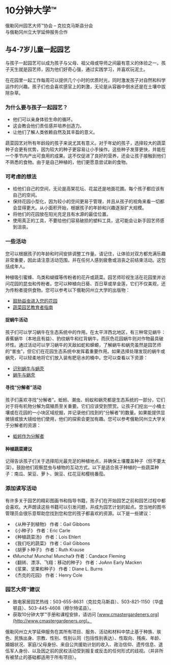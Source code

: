 # 10分钟大学™  
俄勒冈州园艺大师™协会 – 克拉克马斯县分会  
与俄勒冈州立大学延伸服务合作  

## 与4-7岁儿童一起园艺  

与孩子一起园艺可以成为孩子与父母、祖父母或导师之间最有意义的体验之一。孩子天生就是园艺师，因为他们好奇心强，通过实践学习，并喜欢玩泥土。  

在花园里一起工作每周可以提供几个小时的优质时光，同时激发孩子对自然和科学运作的兴趣。孩子们也会喜欢感官上的刺激，无论是从容器中倒水还是在土壤中拔除杂草。  

### 为什么要与孩子一起园艺？  
- 他们可以亲身体验生命的循环。  
- 这会教会他们责任感并培养创造力。  
- 让他们了解人类依赖自然及其丰盈的意义。  

蔬菜园艺对所有年龄段的孩子来说尤其有意义。对于年幼的孩子，选择较大的蔬菜种子会更有优势，因为较大的种子更容易让小手操作。这些种子发芽更快，并能在一个季节内产出可食用的成果。这不仅促进了良好的营养，还会让孩子接触到他们不熟悉的食物。由于是自己种植的，他们更愿意尝试新的食物。  

### 可考虑的想法  
- 给他们自己的空间，无论是高架花坛、花盆还是地面花圃。每个孩子都应该有自己的空间。  
- 保持花园小型化，因为较小的空间更易于管理，并且从孩子的视角来看一切都会显得更大。从小面积开始，根据孩子的年龄和兴趣逐渐扩大规模。  
- 将他们的花园放在阳光充足且有水源的最佳位置。  
- 使用真正的工具，不要给他们容易破损的塑料工具，这可能会让新手园艺师感到沮丧。  

### 一些活动  
您可以根据孩子的年龄和时间安排调整工作量。请记住，让体验对双方都充满乐趣非常重要，因此请注意活动范围，并在任何人感到疲惫或沮丧之前结束活动。这包括成年人。  

种植吸引蜜蜂、鸟类和蝴蝶等传粉者的花卉或蔬菜。园艺师珍视生活在花园里并访问花园的昆虫和传粉者。您可以种植向日葵、百日草或旱金莲，它们不仅美观，还为传粉者提供食物。您可以参考以下俄勒冈州立大学的出版物：  
- [鼓励益虫进入您的花园](https://catalog.extension.oregonstate.edu/pnw550)  
- [蔬菜园艺教育者指南](https://catalog.extension.oregonstate.edu/em9032)  

#### 捉蜗牛活动  
孩子们可以学习蜗牛在生态系统中的作用。在太平洋西北地区，有三种常见蜗牛：香蕉蜗牛（本地且有益）、豹纹蜗牛和红背蜗牛。而灰色花园蜗牛则对作物最具破坏性。通过活动可以学习蜗牛的天敌如蛇和蝾螈，了解蜗牛和蜗壳虽然是园艺师的“害虫”，但它们在花园生态系统中发挥着重要作用。如果选择处理发现的蜗牛或蜗壳，可以轻柔地将它们放入装有肥皂水的桶中。您可以查看以下资源：  
- [识别蜗牛与蜗壳](https://agsci.oregonstate.edu/slug-portal/identification)  
- [蜗牛与蜗壳](https://www.oregon.gov/oda/shared/documents/publications/ippm/odaguidemolluscs2016forweb.pdf)  

#### 寻找“分解者”活动  
孩子们喜欢寻找“分解者”。蚯蚓、潮虫、蚂蚁和蜗壳都是生态系统的一部分，它们对于将有机物分解为腐殖质至关重要。它们应该受到赞赏。让孩子们挖出一小桶土壤或在花园的一小块区域挖掘，并记录他们找到的“分解者”的数量。如果能提供显微镜或放大镜给他们使用，他们的探索会更加有趣。您可以参考俄勒冈州立大学关于分解者的资源：  
- [蚯蚓作为分解者](https://lpi.oregonstate.edu/sites/lpi.oregonstate.edu/files/pdf/hyp/lessons-manuals/K12/K5/grade_three_worms_as_decomposers.pdf)  

#### 种植蔬菜建议  
记得告诉孩子们关于选择阳光最充足的种植地点，并确保土壤覆盖种子（但不要太深）。鼓励他们观察昆虫与植物的互动方式。以下是适合孩子种植的一些蔬菜种子：南瓜、架豆、萝卜、豌豆、红花豆和樱桃番茄。  

### 添加读写活动  
有许多关于园艺的精彩图画书和指导书籍，孩子们在开始园艺之前和园艺过程中都会喜欢。大声朗读这些书籍可以引发问题，并成为园艺计划的起点。您当地的图书管理员会很乐意帮助您找到您和您的孩子都喜欢的资源。以下是一些建议：  
- 《从种子到植物》 作者：Gail Gibbons  
- 《小种子》 作者：Eric Carle  
- 《种植蔬菜汤》 作者：Lois Ehlert  
- 《我们吃的蔬菜》 作者：Gail Gibbons  
- 《胡萝卜种子》 作者：Ruth Krause  
- 《Muncha! Muncha! Muncha!》 作者：Candace Fleming  
- 《翻转、漂浮、飞翔：移动的种子》 作者：JoAnn Early Macken  
- 《浆果、坚果和种子》 作者：Diane L. Burns  
- 《杰克的花园》 作者：Henry Cole  

### 园艺大师™建议  
- 致电家居园艺热线：503-655-8631（克拉克马斯县）、503-821-1150（华盛顿县）、503-445-4608（穆尔特诺县）。  
- 获取10分钟大学™手册和课程安排，请访问 [www.cmastergardeners.org](http://www.cmastergardeners.org)。  

俄勒冈州立大学延伸服务在其所有项目、服务、活动和材料中禁止基于种族、肤色、民族出身、宗教、性别、性别认同（包括性别表达）、性取向、残疾、年龄、婚姻状况、家庭/父母身份、来自公共援助计划的收入、政治信仰、遗传信息、退伍军人身份、以及因之前的民权活动受到报复或反击的任何形式的歧视。（并非所有被禁止的基础都适用于所有项目）。